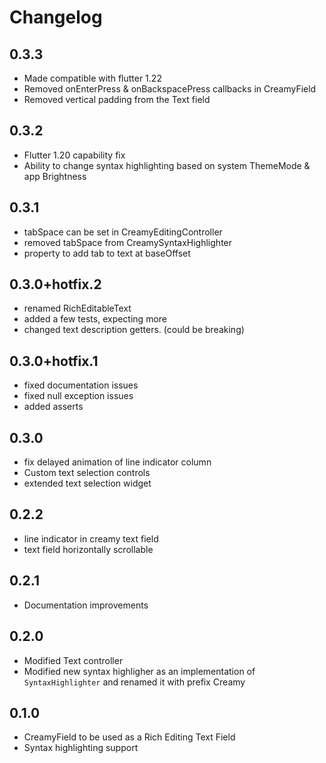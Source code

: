 # Changelog

## 0.3.3

- Made compatible with flutter 1.22
- Removed onEnterPress & onBackspacePress callbacks in CreamyField
- Removed vertical padding from the Text field

## 0.3.2

- Flutter 1.20 capability fix
- Ability to change syntax highlighting based on system ThemeMode & app Brightness

## 0.3.1

- tabSpace can be set in CreamyEditingController
- removed tabSpace from CreamySyntaxHighlighter
- property to add tab to text at baseOffset

## 0.3.0+hotfix.2

- renamed RichEditableText
- added a few tests, expecting more
- changed text description getters. (could be breaking)

## 0.3.0+hotfix.1

- fixed documentation issues
- fixed null exception issues
- added asserts

## 0.3.0

- fix delayed animation of line indicator column
- Custom text selection controls
- extended text selection widget

## 0.2.2

- line indicator in creamy text field
- text field horizontally scrollable

## 0.2.1

- Documentation improvements

## 0.2.0

- Modified Text controller
- Modified new syntax highligher as an implementation of `SyntaxHighlighter` and renamed it with prefix Creamy

## 0.1.0

- CreamyField to be used as a Rich Editing Text Field
- Syntax highlighting support
